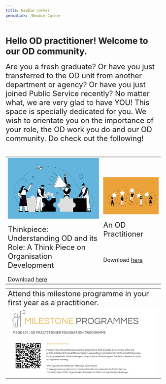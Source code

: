 ```yaml
---
title: Newbie Corner
permalink: /Newbie-Corner
---
```

# Hello OD practitioner! Welcome to our OD community. 

<font size="5">Are you a fresh graduate? Or have you just transferred to the OD unit from another department or agency? Or have you just joined Public Service recently? No matter what, we are very glad to have YOU! This space is specially dedicated for you. We wish to orientate you on the importance of your role, the OD work you do and our OD community. Do check out the following!<br></font>

<table>
  <tr><td>
	<img src="/images/Organisation%20Design.jpg" alt="employee engagement" width="450"><br><br><font size=5">Thinkpiece: Understanding OD and its Role: A Think Piece on Organisation Development</font><font size=4"><br><br>Download <a href="https://go.gov.sg/reachingouteveryday ">here</a></font></td><td>
	<img src="/images/Employee%20Engagement.jpg" alt="employee engagement" width="450"><br><br><font size="5"> An OD Practitioner</a></font><br><br><font size ="4"><br><br> Download <a href="https://vimeo.com/74434435">here </a></font></tr>
</table>

<table><tr><td><font size =5">Attend this milestone programme in your first year as a practitioner.</font><br><img src="/images/MSOD101.jpg">
	
